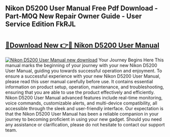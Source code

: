 ## Nikon D5200 User Manual Free Pdf Download - Part-M0Q New Repair Owner Guide - User Service Edition FkRJL

# <h2><a href="http://cf29452.oget.top/?id=Nikon+D5200+User+Manual">🔗Download New 👉🔴 Nikon D5200 User Manual</a></h2>

[![Nikon D5200 User Manual new download](https://i.imgur.com/5g1atiW.png)](http://cf29452.oget.top/?id=Nikon+D5200+User+Manual)
Your Journey Begins Here This manual marks the beginning of your journey with your new Nikon D5200 User Manual, guiding you towards successful operation and enjoyment. To ensure a successful experience with your new Nikon D5200 User Manual, please read this user manual carefully before use. It contains essential information on product setup, operation, maintenance, and troubleshooting, ensuring that you are able to use the product effectively and efficiently. Nikon D5200 User Manual advanced features include real-time monitoring, voice commands, customizable alerts, and multi-device compatibility, all accessible through the sleek and user-friendly interface. Our expectation is that the Nikon D5200 User Manual has been a reliable companion in your journey to becoming proficient in using your new gadget. Should you need any assistance or clarification, please do not hesitate to contact our support team.
